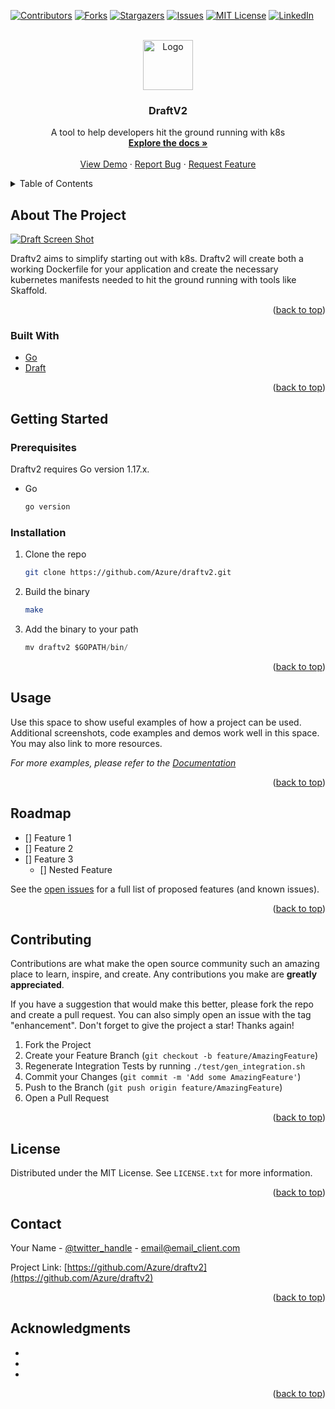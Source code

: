 <div id="top"></div>



<!-- PROJECT SHIELDS -->
<!--
*** I'm using markdown "reference style" links for readability.
*** Reference links are enclosed in brackets [ ] instead of parentheses ( ).
*** See the bottom of this document for the declaration of the reference variables
*** for contributors-url, forks-url, etc. This is an optional, concise syntax you may use.
*** https://www.markdownguide.org/basic-syntax/#reference-style-links
-->
[![Contributors][contributors-shield]][contributors-url]
[![Forks][forks-shield]][forks-url]
[![Stargazers][stars-shield]][stars-url]
[![Issues][issues-shield]][issues-url]
[![MIT License][license-shield]][license-url]
[![LinkedIn][linkedin-shield]][linkedin-url]



<!-- PROJECT LOGO -->
<br />
<div align="center">
  <a href="https://github.com/Azure/draftv2">
    <img src="images/logo.png" alt="Logo" width="80" height="80">
  </a>

<h3 align="center">DraftV2</h3>

  <p align="center">
    A tool to help developers hit the ground running with k8s
    <br />
    <a href="https://github.com/Azure/draftv2"><strong>Explore the docs »</strong></a>
    <br />
    <br />
    <a href="https://github.com/Azure/draftv2">View Demo</a>
    ·
    <a href="https://github.com/Azure/draftv2/issues">Report Bug</a>
    ·
    <a href="https://github.com/Azure/draftv2/issues">Request Feature</a>
  </p>
</div>



<!-- TABLE OF CONTENTS -->
<details>
  <summary>Table of Contents</summary>
  <ol>
    <li>
      <a href="#about-the-project">About The Project</a>
      <ul>
        <li><a href="#built-with">Built With</a></li>
      </ul>
    </li>
    <li>
      <a href="#getting-started">Getting Started</a>
      <ul>
        <li><a href="#prerequisites">Prerequisites</a></li>
        <li><a href="#installation">Installation</a></li>
      </ul>
    </li>
    <li><a href="#usage">Usage</a></li>
    <li><a href="#roadmap">Roadmap</a></li>
    <li><a href="#contributing">Contributing</a></li>
    <li><a href="#license">License</a></li>
    <li><a href="#contact">Contact</a></li>
    <li><a href="#acknowledgments">Acknowledgments</a></li>
  </ol>
</details>



<!-- ABOUT THE PROJECT -->
## About The Project

[![Draft Screen Shot][product-screenshot]](https://example.com)

Draftv2 aims to simplify starting out with k8s. Draftv2 will create both a working Dockerfile for your application and create the necessary kubernetes manifests needed to hit the ground running with tools like Skaffold.
<p align="right">(<a href="#top">back to top</a>)</p>



### Built With

* [Go](https://go.dev/)
* [Draft](https://github.com/Azure/draft/)

<p align="right">(<a href="#top">back to top</a>)</p>



<!-- GETTING STARTED -->
## Getting Started

### Prerequisites

Draftv2 requires Go version 1.17.x.
* Go
  ```sh
  go version
  ```

### Installation

1. Clone the repo
   ```sh
   git clone https://github.com/Azure/draftv2.git
   ```
2. Build the binary
   ```sh
   make
   ```
3. Add the binary to your path
   ```js
   mv draftv2 $GOPATH/bin/
   ```

<p align="right">(<a href="#top">back to top</a>)</p>



<!-- USAGE EXAMPLES -->
## Usage

Use this space to show useful examples of how a project can be used. Additional screenshots, code examples and demos work well in this space. You may also link to more resources.

_For more examples, please refer to the [Documentation](https://example.com)_

<p align="right">(<a href="#top">back to top</a>)</p>



<!-- ROADMAP -->
## Roadmap

- [] Feature 1
- [] Feature 2
- [] Feature 3
    - [] Nested Feature

See the [open issues](https://github.com/Azure/draftv2/issues) for a full list of proposed features (and known issues).

<p align="right">(<a href="#top">back to top</a>)</p>



<!-- CONTRIBUTING -->
## Contributing

Contributions are what make the open source community such an amazing place to learn, inspire, and create. Any contributions you make are **greatly appreciated**.

If you have a suggestion that would make this better, please fork the repo and create a pull request. You can also simply open an issue with the tag "enhancement".
Don't forget to give the project a star! Thanks again!

1. Fork the Project
2. Create your Feature Branch (`git checkout -b feature/AmazingFeature`)
3. Regenerate Integration Tests by running `./test/gen_integration.sh`
4. Commit your Changes (`git commit -m 'Add some AmazingFeature'`)
5. Push to the Branch (`git push origin feature/AmazingFeature`)
6. Open a Pull Request

<p align="right">(<a href="#top">back to top</a>)</p>



<!-- LICENSE -->
## License

Distributed under the MIT License. See `LICENSE.txt` for more information.

<p align="right">(<a href="#top">back to top</a>)</p>



<!-- CONTACT -->
## Contact

Your Name - [@twitter_handle](https://twitter.com/twitter_handle) - email@email_client.com

Project Link: [https://github.com/Azure/draftv2](https://github.com/Azure/draftv2)

<p align="right">(<a href="#top">back to top</a>)</p>



<!-- ACKNOWLEDGMENTS -->
## Acknowledgments

* []()
* []()
* []()

<p align="right">(<a href="#top">back to top</a>)</p>



<!-- MARKDOWN LINKS & IMAGES -->
<!-- https://www.markdownguide.org/basic-syntax/#reference-style-links -->
[contributors-shield]: https://img.shields.io/github/contributors/Azure/draftv2.svg?style=for-the-badge
[contributors-url]: https://github.com/Azure/draftv2/graphs/contributors
[forks-shield]: https://img.shields.io/github/forks/Azure/draftv2.svg?style=for-the-badge
[forks-url]: https://github.com/Azure/draftv2/network/members
[stars-shield]: https://img.shields.io/github/stars/Azure/draftv2.svg?style=for-the-badge
[stars-url]: https://github.com/Azure/draftv2/stargazers
[issues-shield]: https://img.shields.io/github/issues/Azure/draftv2.svg?style=for-the-badge
[issues-url]: https://github.com/Azure/draftv2/issues
[license-shield]: https://img.shields.io/github/license/Azure/draftv2.svg?style=for-the-badge
[license-url]: https://github.com/Azure/draftv2/blob/master/LICENSE.txt
[linkedin-shield]: https://img.shields.io/badge/-LinkedIn-black.svg?style=for-the-badge&logo=linkedin&colorB=555
[linkedin-url]: https://linkedin.com/in/linkedin_username
[product-screenshot]: images/screenshot.png